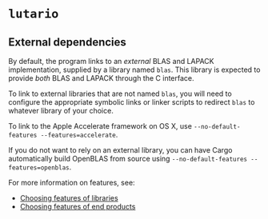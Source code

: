 # `lutario`

## External dependencies

By default, the program links to an *external* BLAS and LAPACK implementation, supplied by a library named `blas`.  This library is expected to provide *both* BLAS and LAPACK through the C interface.

To link to external libraries that are not named `blas`, you will need to configure the appropriate symbolic links or linker scripts to redirect `blas` to whatever library of your choice.

To link to the Apple Accelerate framework on OS X, use `--no-default-features --features=accelerate`.

If you do not want to rely on an external library, you can have Cargo automatically build OpenBLAS from source using `--no-default-features --features=openblas`.

For more information on features, see:

  - [Choosing features of libraries](http://doc.crates.io/specifying-dependencies.html#choosing-features)
  - [Choosing features of end products](http://doc.crates.io/manifest.html#usage-in-end-products)
